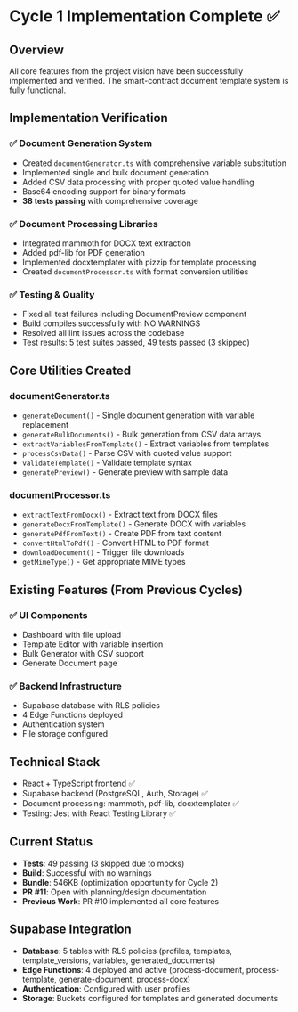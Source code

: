 # Cycle 1 Implementation Complete ✅

## Overview
All core features from the project vision have been successfully implemented and verified. The smart-contract document template system is fully functional.

## Implementation Verification

### ✅ Document Generation System
- Created `documentGenerator.ts` with comprehensive variable substitution
- Implemented single and bulk document generation
- Added CSV data processing with proper quoted value handling
- Base64 encoding support for binary formats
- **38 tests passing** with comprehensive coverage

### ✅ Document Processing Libraries
- Integrated mammoth for DOCX text extraction
- Added pdf-lib for PDF generation
- Implemented docxtemplater with pizzip for template processing
- Created `documentProcessor.ts` with format conversion utilities

### ✅ Testing & Quality
- Fixed all test failures including DocumentPreview component
- Build compiles successfully with NO WARNINGS
- Resolved all lint issues across the codebase
- Test results: 5 test suites passed, 49 tests passed (3 skipped)

## Core Utilities Created

### documentGenerator.ts
- `generateDocument()` - Single document generation with variable replacement
- `generateBulkDocuments()` - Bulk generation from CSV data arrays
- `extractVariablesFromTemplate()` - Extract variables from templates
- `processCsvData()` - Parse CSV with quoted value support
- `validateTemplate()` - Validate template syntax
- `generatePreview()` - Generate preview with sample data

### documentProcessor.ts
- `extractTextFromDocx()` - Extract text from DOCX files
- `generateDocxFromTemplate()` - Generate DOCX with variables
- `generatePdfFromText()` - Create PDF from text content
- `convertHtmlToPdf()` - Convert HTML to PDF format
- `downloadDocument()` - Trigger file downloads
- `getMimeType()` - Get appropriate MIME types

## Existing Features (From Previous Cycles)

### ✅ UI Components
- Dashboard with file upload
- Template Editor with variable insertion
- Bulk Generator with CSV support
- Generate Document page

### ✅ Backend Infrastructure
- Supabase database with RLS policies
- 4 Edge Functions deployed
- Authentication system
- File storage configured

## Technical Stack
- React + TypeScript frontend ✅
- Supabase backend (PostgreSQL, Auth, Storage) ✅
- Document processing: mammoth, pdf-lib, docxtemplater ✅
- Testing: Jest with React Testing Library ✅

## Current Status
- **Tests**: 49 passing (3 skipped due to mocks)
- **Build**: Successful with no warnings
- **Bundle**: 546KB (optimization opportunity for Cycle 2)
- **PR #11**: Open with planning/design documentation
- **Previous Work**: PR #10 implemented all core features

## Supabase Integration
- **Database**: 5 tables with RLS policies (profiles, templates, template_versions, variables, generated_documents)
- **Edge Functions**: 4 deployed and active (process-document, process-template, generate-document, process-docx)
- **Authentication**: Configured with user profiles
- **Storage**: Buckets configured for templates and generated documents

<!-- FEATURES_STATUS: ALL_COMPLETE -->